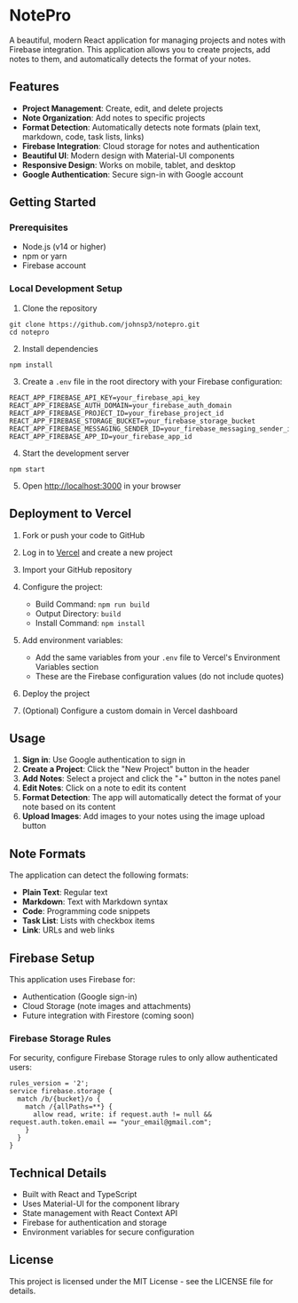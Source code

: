 # NotePro

A beautiful, modern React application for managing projects and notes with Firebase integration. This application allows you to create projects, add notes to them, and automatically detects the format of your notes.

## Features

- **Project Management**: Create, edit, and delete projects
- **Note Organization**: Add notes to specific projects
- **Format Detection**: Automatically detects note formats (plain text, markdown, code, task lists, links)
- **Firebase Integration**: Cloud storage for notes and authentication
- **Beautiful UI**: Modern design with Material-UI components
- **Responsive Design**: Works on mobile, tablet, and desktop
- **Google Authentication**: Secure sign-in with Google account

## Getting Started

### Prerequisites

- Node.js (v14 or higher)
- npm or yarn
- Firebase account

### Local Development Setup

1. Clone the repository
```
git clone https://github.com/johnsp3/notepro.git
cd notepro
```

2. Install dependencies
```
npm install
```

3. Create a `.env` file in the root directory with your Firebase configuration:
```
REACT_APP_FIREBASE_API_KEY=your_firebase_api_key
REACT_APP_FIREBASE_AUTH_DOMAIN=your_firebase_auth_domain
REACT_APP_FIREBASE_PROJECT_ID=your_firebase_project_id
REACT_APP_FIREBASE_STORAGE_BUCKET=your_firebase_storage_bucket
REACT_APP_FIREBASE_MESSAGING_SENDER_ID=your_firebase_messaging_sender_id
REACT_APP_FIREBASE_APP_ID=your_firebase_app_id
```

4. Start the development server
```
npm start
```

5. Open [http://localhost:3000](http://localhost:3000) in your browser

## Deployment to Vercel

1. Fork or push your code to GitHub

2. Log in to [Vercel](https://vercel.com) and create a new project

3. Import your GitHub repository

4. Configure the project:
   - Build Command: `npm run build`
   - Output Directory: `build`
   - Install Command: `npm install`

5. Add environment variables:
   - Add the same variables from your `.env` file to Vercel's Environment Variables section
   - These are the Firebase configuration values (do not include quotes)

6. Deploy the project

7. (Optional) Configure a custom domain in Vercel dashboard

## Usage

1. **Sign in**: Use Google authentication to sign in
2. **Create a Project**: Click the "New Project" button in the header
3. **Add Notes**: Select a project and click the "+" button in the notes panel
4. **Edit Notes**: Click on a note to edit its content
5. **Format Detection**: The app will automatically detect the format of your note based on its content
6. **Upload Images**: Add images to your notes using the image upload button

## Note Formats

The application can detect the following formats:

- **Plain Text**: Regular text
- **Markdown**: Text with Markdown syntax
- **Code**: Programming code snippets
- **Task List**: Lists with checkbox items
- **Link**: URLs and web links

## Firebase Setup

This application uses Firebase for:
- Authentication (Google sign-in)
- Cloud Storage (note images and attachments)
- Future integration with Firestore (coming soon)

### Firebase Storage Rules

For security, configure Firebase Storage rules to only allow authenticated users:

```
rules_version = '2';
service firebase.storage {
  match /b/{bucket}/o {
    match /{allPaths=**} {
      allow read, write: if request.auth != null && request.auth.token.email == "your_email@gmail.com";
    }
  }
}
```

## Technical Details

- Built with React and TypeScript
- Uses Material-UI for the component library
- State management with React Context API
- Firebase for authentication and storage
- Environment variables for secure configuration

## License

This project is licensed under the MIT License - see the LICENSE file for details.